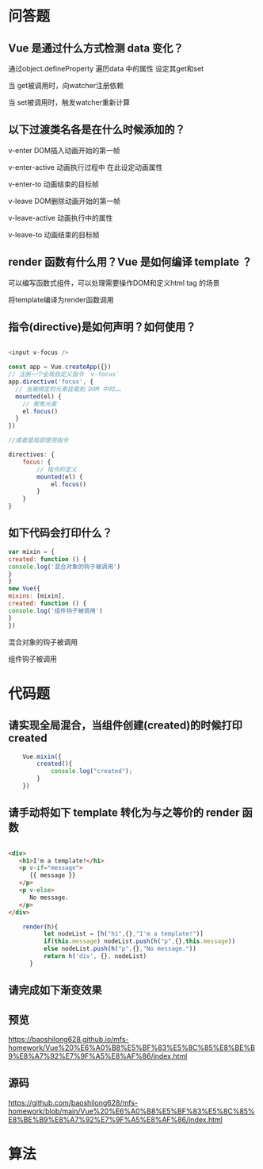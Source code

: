 # 问答题
## Vue 是通过什么方式检测 data 变化？
通过object.defineProperty 遍历data 中的属性 设定其get和set

当 get被调用时，向watcher注册依赖

当 set被调用时，触发watcher重新计算

## 以下过渡类名各是在什么时候添加的？

v-enter DOM插入动画开始的第一帧

v-enter-active 动画执行过程中 在此设定动画属性

v-enter-to 动画结束的目标帧

v-leave DOM删除动画开始的第一帧

v-leave-active 动画执行中的属性

v-leave-to 动画结束的目标帧

## render 函数有什么用？Vue 是如何编译 template ？

可以编写函数式组件，可以处理需要操作DOM和定义html tag 的场景

将template编译为render函数调用

## 指令(directive)是如何声明？如何使用？
```javascript

<input v-focus />

const app = Vue.createApp({})
// 注册一个全局自定义指令 `v-focus`
app.directive('focus', {
  // 当被绑定的元素挂载到 DOM 中时……
  mounted(el) {
    // 聚焦元素
    el.focus()
  }
})

//或者是局部使用指令

directives: {
    focus: {
        // 指令的定义
        mounted(el) {
            el.focus()
        }
    }
}

```

## 如下代码会打印什么？

```javascript
var mixin = {
created: function () {
console.log('混合对象的钩子被调用')
}
}
new Vue({
mixins: [mixin],
created: function () {
console.log('组件钩子被调用')
}
})
```

混合对象的钩子被调用

组件钩子被调用


# 代码题
## 请实现全局混合，当组件创建(created)的时候打印 created

```javascript
    Vue.mixin({
        created(){
            console.log("created");
        }
    })
```
## 请手动将如下 template 转化为与之等价的 render 函数

```html

<div>
   <h1>I'm a template!</h1>
   <p v-if="message">
      {{ message }}
   </p>
   <p v-else>
      No message.
   </p>
</div>
```

```javascript
    render(h){
          let nodeList = [h("h1",{},"I'm a template!")]
	      if(this.message) nodeList.push(h("p",{},this.message))
	      else nodeList.push(h("p",{},"No message."))
          return h('div', {}, nodeList)
      }
```

## 请完成如下渐变效果
## 预览
https://baoshilong628.github.io/mfs-homework/Vue%20%E6%A0%B8%E5%BF%83%E5%8C%85%E8%BE%B9%E8%A7%92%E7%9F%A5%E8%AF%86/index.html
## 源码
https://github.com/baoshilong628/mfs-homework/blob/main/Vue%20%E6%A0%B8%E5%BF%83%E5%8C%85%E8%BE%B9%E8%A7%92%E7%9F%A5%E8%AF%86/index.html

# 算法
